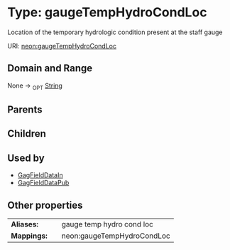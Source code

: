
# Type: gaugeTempHydroCondLoc


Location of the temporary hydrologic condition present at the staff gauge

URI: [neon:gaugeTempHydroCondLoc](https://data.neonscience.org/gaugeTempHydroCondLoc)


## Domain and Range

None ->  <sub>OPT</sub> [String](types/String.md)

## Parents


## Children


## Used by

 * [GagFieldDataIn](GagFieldDataIn.md)
 * [GagFieldDataPub](GagFieldDataPub.md)

## Other properties

|  |  |  |
| --- | --- | --- |
| **Aliases:** | | gauge temp hydro cond loc |
| **Mappings:** | | neon:gaugeTempHydroCondLoc |

